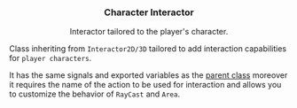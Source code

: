 <div align="center">
	<h3>Character Interactor</h3>
	<p />
	<p>Interactor tailored to the player's character.</p>
</div>

Class inheriting from `Interactor2D/3D` tailored to add interaction capabilities for `player characters`.

It has the same signals and exported variables as the [parent class](./INTERACTOR.md) moreover it requires the name of the action to be used for interaction and allows you to customize the behavior of `RayCast` and `Area`.
